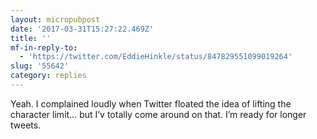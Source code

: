 ```yaml
---
layout: micropubpost
date: '2017-03-31T15:27:22.469Z'
title: ''
mf-in-reply-to:
  - 'https://twitter.com/EddieHinkle/status/847829551099019264'
slug: '55642'
category: replies
---
```

Yeah. I complained loudly when Twitter floated the idea of lifting the character limit… but I’v totally come around on that. I’m ready for longer tweets.
